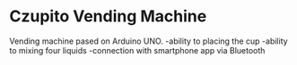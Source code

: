 # Czupito Vending Machine
Vending machine pased on Arduino UNO.
-ability to placing the cup
-ability to mixing four liquids
-connection with smartphone app via Bluetooth

